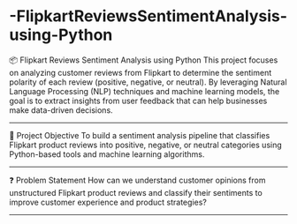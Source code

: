 # -FlipkartReviewsSentimentAnalysis-using-Python

📦 Flipkart Reviews Sentiment Analysis using Python
This project focuses on analyzing customer reviews from Flipkart to determine the sentiment polarity of each review (positive, negative, or neutral). By leveraging Natural Language Processing (NLP) techniques and machine learning models, the goal is to extract insights from user feedback that can help businesses make data-driven decisions.
________________________________________
🧠 Project Objective
To build a sentiment analysis pipeline that classifies Flipkart product reviews into positive, negative, or neutral categories using Python-based tools and machine learning algorithms.
________________________________________
❓ Problem Statement
How can we understand customer opinions from unstructured Flipkart product reviews and classify their sentiments to improve customer experience and product strategies?
________________________________________
